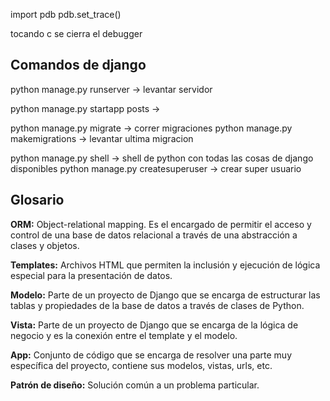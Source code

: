
<!-- Abrir debbuger -->
import pdb
pdb.set_trace()

tocando c se cierra el debugger
<!--  -->



## Comandos de django
python manage.py runserver -> levantar servidor

python manage.py startapp posts -> 

python manage.py migrate -> correr migraciones
python manage.py makemigrations -> levantar ultima migracion

python manage.py shell -> shell de python con todas las cosas de django disponibles
python manage.py createsuperuser -> crear super usuario




## Glosario
**ORM:** Object-relational mapping. Es el encargado de permitir el acceso y control de una base de datos relacional a través de una abstracción a clases y objetos.

**Templates:** Archivos HTML que permiten la inclusión y ejecución de lógica especial para la presentación de datos.

**Modelo:** Parte de un proyecto de Django que se encarga de estructurar las tablas y propiedades de la base de datos a través de clases de Python.

**Vista:** Parte de un proyecto de Django que se encarga de la lógica de negocio y es la conexión entre el template y el modelo.

**App:** Conjunto de código que se encarga de resolver una parte muy específica del proyecto, contiene sus modelos, vistas, urls, etc.

**Patrón de diseño:** Solución común a un problema particular.

